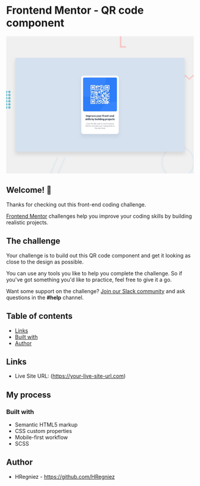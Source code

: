 # Frontend Mentor - QR code component

![Design preview for the QR code component coding challenge](./design/desktop-preview.jpg)

## Welcome! 👋

Thanks for checking out this front-end coding challenge.

[Frontend Mentor](https://www.frontendmentor.io) challenges help you improve your coding skills by building realistic projects.

## The challenge

Your challenge is to build out this QR code component and get it looking as close to the design as possible.

You can use any tools you like to help you complete the challenge. So if you've got something you'd like to practice, feel free to give it a go.

Want some support on the challenge? [Join our Slack community](https://www.frontendmentor.io/slack) and ask questions in the **#help** channel.

## Table of contents


- [Links](#links)
- [Built with](#built-with)
- [Author](#author)

## Links

- Live Site URL: (https://your-live-site-url.com)

## My process

### Built with

- Semantic HTML5 markup
- CSS custom properties
- Mobile-first workflow
- SCSS


## Author

- HRegniez  - https://github.com/HRegniez


